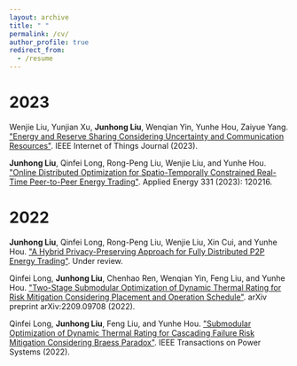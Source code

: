 ```yaml
---
layout: archive
title: " "
permalink: /cv/
author_profile: true
redirect_from:
  - /resume
---
```



2023
======
Wenjie Liu, Yunjian Xu, **Junhong Liu**, Wenqian Yin, Yunhe Hou, Zaiyue Yang. ["Energy and Reserve Sharing Considering Uncertainty and Communication Resources"](https://www.sciencedirect.com/science/article/abs/pii/S0306261922014738). IEEE Internet of Things Journal (2023).

**Junhong Liu**, Qinfei Long, Rong-Peng Liu, Wenjie Liu, and Yunhe Hou. ["Online Distributed Optimization for Spatio-Temporally Constrained Real-Time Peer-to-Peer Energy Trading"](https://www.sciencedirect.com/science/article/abs/pii/S0306261922014738). Applied Energy 331 (2023): 120216.

2022
======
**Junhong Liu**, Qinfei Long, Rong-Peng Liu, Wenjie Liu, Xin Cui, and Yunhe Hou. ["A Hybrid Privacy-Preserving Approach for Fully Distributed P2P Energy Trading"]( ). Under review.

Qinfei Long, **Junhong Liu**, Chenhao Ren, Wenqian Yin, Feng Liu, and Yunhe Hou. ["Two-Stage Submodular Optimization of Dynamic Thermal Rating for Risk Mitigation Considering Placement and Operation Schedule"](https://arxiv.org/pdf/2209.09708.pdf). arXiv preprint arXiv:2209.09708 (2022).

Qinfei Long, **Junhong Liu**, Feng Liu, and Yunhe Hou. ["Submodular Optimization of Dynamic Thermal Rating for Cascading Failure Risk Mitigation Considering Braess Paradox"](https://ieeexplore.ieee.org/abstract/document/9893388). IEEE Transactions on Power Systems (2022).

